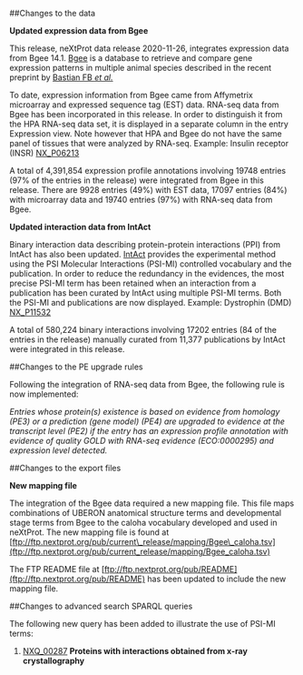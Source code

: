 ##Changes to the data

**Updated expression data from Bgee**

This release, neXtProt data release 2020-11-26, integrates expression data from Bgee 14.1. [Bgee](https://bgee.org/) is a database to retrieve and compare gene expression patterns in multiple animal species described in the recent preprint by [Bastian FB _et al._](https://www.biorxiv.org/content/10.1101/2020.05.28.119560v4)

To date, expression information from Bgee came from Affymetrix microarray and expressed sequence tag (EST) data. RNA-seq data from Bgee has been incorporated in this release. In order to distinguish it from the HPA RNA-seq data set, it is displayed in a separate column in the entry Expression view. Note however that HPA and Bgee do not have the same panel of tissues that were analyzed by RNA-seq. Example: Insulin receptor (INSR) [NX\_P06213](../entry/NX_P06213/expression)

A total of 4,391,854 expression profile annotations involving 19748 entries (97% of the entries in the release) were integrated from Bgee in this release. There are 9928 entries (49%) with EST data, 17097 entries (84%) with microarray data and 19740 entries (97%) with RNA-seq data from Bgee.

**Updated interaction data from IntAct**

Binary interaction data describing protein-protein interactions (PPI) from IntAct has also been updated. [IntAct](https://www.ebi.ac.uk/intact/) provides the experimental method using the PSI Molecular Interactions (PSI-MI) controlled vocabulary and the publication. In order to reduce the redundancy in the evidences, the most precise PSI-MI term has been retained when an interaction from a publication has been curated by IntAct using multiple PSI-MI terms. Both the PSI-MI and publications are now displayed. Example: Dystrophin (DMD) [NX\_P11532](../entry/NX_P11532/interactions)

A total of 580,224 binary interactions involving 17202 entries (84 of the entries in the release) manually curated from 11,377 publications by IntAct were integrated in this release.

##Changes to the PE upgrade rules

Following the integration of RNA-seq data from Bgee, the following rule is now implemented:

_Entries whose protein(s) existence is based on evidence from homology (PE3) or a prediction (gene model) (PE4) are upgraded to evidence at the transcript level (PE2) if the entry has an expression profile annotation with evidence of quality GOLD with RNA-seq evidence (ECO:0000295) and expression level detected._

##Changes to the export files

**New mapping file**

The integration of the Bgee data required a new mapping file. This file maps combinations of UBERON anatomical structure terms and developmental stage terms from Bgee to the caloha vocabulary developed and used in neXtProt. The new mapping file is found at [ftp://ftp.nextprot.org/pub/current\_release/mapping/Bgee\_caloha.tsv](ftp://ftp.nextprot.org/pub/current_release/mapping/Bgee_caloha.tsv) 

The FTP README file at [ftp://ftp.nextprot.org/pub/README](ftp://ftp.nextprot.org/pub/README) has been updated to include the new mapping file.

##Changes to advanced search SPARQL queries

The following new query has been added to illustrate the use of PSI-MI terms:
1. [NXQ\_00287](../proteins/search?mode=advanced&queryId=NXQ_00287) **Proteins with interactions obtained from x-ray crystallography**
